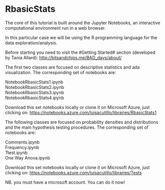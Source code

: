 # RbasicStats
The core of this tutorial is built around the Jupyter Notebooks, an interactive computational environment run in a web browser.

In this particular case we will be using the R programming language for the data exploration/analysis.

Before starting you need to visit the #Getting Started# section (developed by Tania Allard):
http://bitsandchips.me/BAD_days/about/

The first two classes are focused on descriptive statistics and ada visualization. The corresponding set of notebooks are: <br>

NotebookRbasicStats1.ipynb <br>
NotebookRbasicStats2.ipynb <br>
NotebookRbasicStats3.ipynb <br>
NotebookRbasicStats4.ipynb <br>


Download this set notebooks locally or clone it on Microsoft Azure, just clicking on:
https://notebooks.azure.com/luisacutillo/libraries/RbasicStats1

The following classes are focused on probability densities and distributions and the main hypothesis testing procedures. The corresponding set of notebooks are:<br>

Comments.ipynb <br>
Frequency.ipynb <br>
Ttest.ipynb <br>
One Way Anova.ipynb <br>

Download this set notebooks locally or clone it on Microsoft Azure, just clicking on:
https://notebooks.azure.com/luisacutillo/libraries/Tests

NB. you must have a microsoft account. You can do it now!

